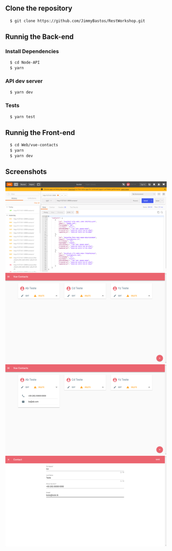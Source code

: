 ## Clone the repository 
```sh
  $ git clone https://github.com/JimmyBastos/RestWorkshop.git
```
## Runnig the Back-end
### Install Dependencies 
```sh
  $ cd Node-API
  $ yarn
```
### API dev server
```sh
  $ yarn dev
```
### Tests
```sh
  $ yarn test
```

## Runnig the Front-end 
```sh
  $ cd Web/vue-contacts
  $ yarn 
  $ yarn dev
```
## Screenshots
![alt text](https://github.com/JimmyBastos/RestWorkshop/blob/master/Screenshots/image4.png)
![alt text](https://github.com/JimmyBastos/RestWorkshop/blob/master/Screenshots/image1.png)
![alt text](https://github.com/JimmyBastos/RestWorkshop/blob/master/Screenshots/image2.png)
![alt text](https://github.com/JimmyBastos/RestWorkshop/blob/master/Screenshots/image3.png)

